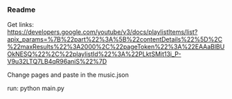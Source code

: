 ### Readme 

Get links: https://developers.google.com/youtube/v3/docs/playlistItems/list?apix_params=%7B%22part%22%3A%5B%22contentDetails%22%5D%2C%22maxResults%22%3A2000%2C%22pageToken%22%3A%22EAAaBlBUOkNESQ%22%2C%22playlistId%22%3A%22PLktSMit13i_P-V9u32LTQ7LB4qR96aniS%22%7D

Change pages and paste in the music.json

run: python main.py
